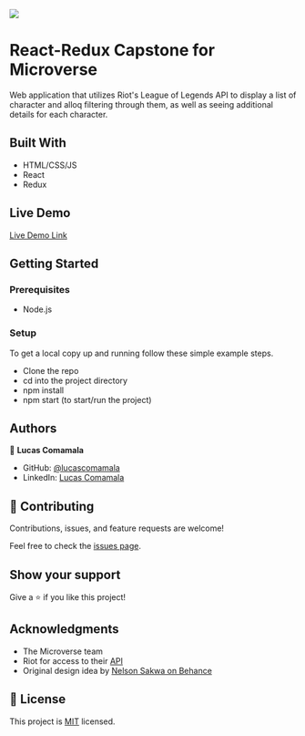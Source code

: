![](https://img.shields.io/badge/Microverse-blueviolet)

# React-Redux Capstone for Microverse

Web application that utilizes Riot's League of Legends API to display a list of character and alloq filtering through them, as well as seeing additional details for each character.


## Built With

- HTML/CSS/JS
- React
- Redux

## Live Demo

[Live Demo Link](https://cosmic-choux-a8eea3.netlify.app/)


## Getting Started

### Prerequisites
- Node.js

### Setup
To get a local copy up and running follow these simple example steps.
- Clone the repo
- cd into the project directory
- npm install
- npm start (to start/run the project)

## Authors

👤 **Lucas Comamala**

- GitHub: [@lucascomamala](https://github.com/lucascomamala/)
- LinkedIn: [Lucas Comamala](https://linkedin.com/in/lucas-comamala/)

## 🤝 Contributing

Contributions, issues, and feature requests are welcome!

Feel free to check the [issues page](../../issues/).

## Show your support

Give a ⭐️ if you like this project!

## Acknowledgments

- The Microverse team
- Riot for access to their [API](https://developer.riotgames.com/)
- Original design idea by [Nelson Sakwa on Behance](https://www.behance.net/gallery/31579789/Ballhead-App-(Free-PSDs))

## 📝 License

This project is [MIT](https://github.com/git/git-scm.com/blob/main/MIT-LICENSE.txt) licensed.
